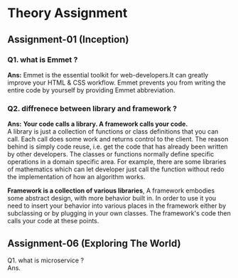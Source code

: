 # Theory Assignment 
## Assignment-01  (Inception)
### Q1. what is Emmet ? <br>
**Ans:** Emmet is the essential toolkit for web-developers.It can greatly improve your HTML & CSS workflow. Emmet prevents you from writing the entire code by yourself by providing Emmet abbreviation.

### Q2. diffrenece between library and framework ?<br>
**Ans:** **Your code calls a library. A framework calls your code.**<br> 
A library is just a collection of functions or class definitions that you can call. Each call does some work and returns control to the client.
The reason behind is simply code reuse, i.e. get the code that has already been written by other developers. The classes or functions normally define specific operations in a domain specific area. For example, there are some libraries of mathematics which can let developer just call the function without redo the implementation of how an algorithm works.

**Framework is a collection of various libraries**, A framework embodies some abstract design, with more behavior built in. In order to use it you need to insert your behavior into various places in the framework either by subclassing or by plugging in your own classes. The framework's code then calls your code at these points.





































## Assignment-06  (Exploring The World)
Q1. what is microservice ? <br>
Ans. 
